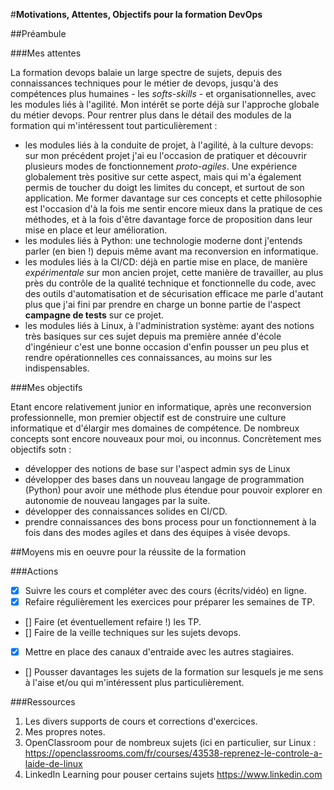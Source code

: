 #**Motivations, Attentes, Objectifs pour la formation DevOps**

##Préambule

###Mes attentes

La formation devops balaie un large spectre de sujets, depuis des connaissances techniques pour le métier de devops, jusqu'à des compétences plus humaines - les *softs-skills* - et organisationnelles, avec les modules liés à l'agilité. Mon intérêt se porte déjà sur l'approche globale du métier devops. Pour rentrer plus dans le détail des modules de la formation qui m'intéressent tout particulièrement :
* les modules liés à la conduite de projet, à l'agilité, à la culture devops: sur mon précédent projet j'ai eu l'occasion de pratiquer et découvrir plusieurs modes de fonctionnement *proto-agiles*. Une expérience globalement très positive sur cette aspect, mais qui m'a également permis de toucher du doigt les limites du concept, et surtout de son application. Me former davantage sur ces concepts et cette philosophie est l'occasion d'à la fois me sentir encore mieux dans la pratique de ces méthodes, et à la fois d'être davantage force de proposition dans leur mise en place et leur amélioration.
* les modules liés à Python: une technologie moderne dont j'entends parler (en bien !) depuis même avant ma reconversion en informatique. 
* les modules liés à la CI/CD: déjà en partie mise en place, de manière *expérimentale* sur mon ancien projet, cette manière de travailler, au plus près du contrôle de la qualité technique et fonctionnelle du code, avec des outils d'automatisation et de sécurisation efficace me parle d'autant plus que j'ai fini par prendre en charge un bonne partie de l'aspect **campagne de tests** sur ce projet.
* les modules liés à Linux, à l'administration système: ayant des notions très basiques sur ces sujet depuis ma première année d'école d'ingénieur c'est une bonne occasion d'enfin pousser un peu plus et rendre opérationnelles ces connaissances, au moins sur les indispensables.

###Mes objectifs

Etant encore relativement junior en informatique, après une reconversion professionnelle, mon premier objectif est de construire une culture informatique et d'élargir mes domaines de compétence. De nombreux concepts sont encore nouveaux pour moi, ou inconnus.
Concrètement mes objectifs sotn :
- développer des notions de base sur l'aspect admin sys de Linux
- développer des bases dans un nouveau langage de programmation (Python) pour avoir une méthode plus étendue pour pouvoir explorer en autonomie de nouveau langages par la suite.
- développer des connaissances solides en CI/CD.
- prendre connaissances des bons process pour un fonctionnement à la fois dans des modes agiles et dans des équipes à visée devops.

##Moyens mis en oeuvre pour la réussite de la formation

###Actions
- [X] Suivre les cours et compléter avec des cours (écrits/vidéo) en ligne.
- [X] Refaire régulièrement les exercices pour préparer les semaines de TP.
- [] Faire (et éventuellement refaire !) les TP.
- [] Faire de la veille techniques sur les sujets devops.
- [X] Mettre en place des canaux d'entraide avec les autres stagiaires.
- [] Pousser davantages les sujets de la formation sur lesquels je me sens à l'aise et/ou qui m'intéressent plus particulièrement.

###Ressources
1. Les divers supports de cours et corrections d'exercices.
2. Mes propres notes.
3. OpenClassroom pour de nombreux sujets (ici en particulier, sur Linux : <https://openclassrooms.com/fr/courses/43538-reprenez-le-controle-a-laide-de-linux>
4. LinkedIn Learning pour pouser certains sujets <https://www.linkedin.com>
